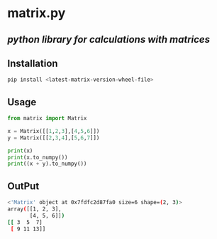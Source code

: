 # matrix.py

## ***python library for calculations with matrices***

## Installation
```bash
pip install <latest-matrix-version-wheel-file>
```

## Usage
```python
from matrix import Matrix

x = Matrix([[1,2,3],[4,5,6]])
y = Matrix([[2,3,4],[5,6,7]])

print(x)
print(x.to_numpy())
print((x + y).to_numpy())

```

## OutPut
```bash
<'Matrix' object at 0x7fdfc2d87fa0 size=6 shape=(2, 3)>
array([[1, 2, 3],
       [4, 5, 6]])
[[ 3  5  7]
 [ 9 11 13]]
```

